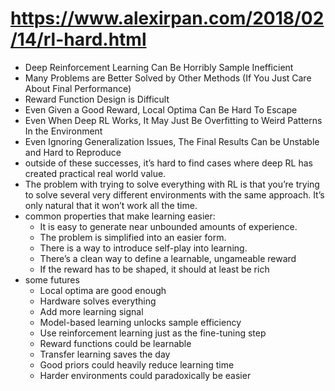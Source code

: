 # https://www.alexirpan.com/2018/02/14/rl-hard.html
* Deep Reinforcement Learning Can Be Horribly Sample Inefficient
* Many Problems are Better Solved by Other Methods
(If You Just Care About Final Performance)
* Reward Function Design is Difficult
* Even Given a Good Reward, Local Optima Can Be Hard To Escape
* Even When Deep RL Works, It May Just Be Overfitting to Weird Patterns In the Environment
* Even Ignoring Generalization Issues, The Final Results Can be Unstable and Hard to Reproduce
*  outside of these successes, it’s hard to find cases where deep RL has created practical real world value.
* The problem with trying to solve everything with RL is that you’re trying to solve several very different environments with the same approach. It’s only natural that it won’t work all the time.
* common properties that make learning easier:
  * It is easy to generate near unbounded amounts of experience.
  * The problem is simplified into an easier form.
  * There is a way to introduce self-play into learning.
  * There’s a clean way to define a learnable, ungameable reward
  * If the reward has to be shaped, it should at least be rich
* some futures
  * Local optima are good enough
  * Hardware solves everything
  * Add more learning signal
  * Model-based learning unlocks sample efficiency
  * Use reinforcement learning just as the fine-tuning step
  * Reward functions could be learnable
  * Transfer learning saves the day
  * Good priors could heavily reduce learning time
  * Harder environments could paradoxically be easier

